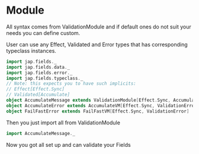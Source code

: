 # Module

All syntax comes from ValidationModule and if default ones do not suit your needs you can define custom.

User can use any Effect, Validated and Error types that has corresponding typeclass instances.

```scala mdoc
import jap.fields._
import jap.fields.data._
import jap.fields.error._
import jap.fields.typeclass._
// Note: this expects you to have such implicits:
// Effect[Effect.Sync]
// Validated[Accumulate]
object AccumulateMessage extends ValidationModule[Effect.Sync, Accumulate, ValidationMessage]
object AccumulateError extends AccumulateVM[Effect.Sync, ValidationError]
object FailFastError extends FailFastVM[Effect.Sync, ValidationError]
```

Then you just import all from ValidationModule

```scala
import AccumulateMessage._
```

Now you got all set up and can validate your Fields
